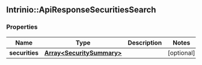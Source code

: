 ## Intrinio::ApiResponseSecuritiesSearch

### Properties
Name | Type | Description | Notes
------------ | ------------- | ------------- | -------------
**securities** | [**Array&lt;SecuritySummary&gt;**](SecuritySummary.md) |  | [optional] 



